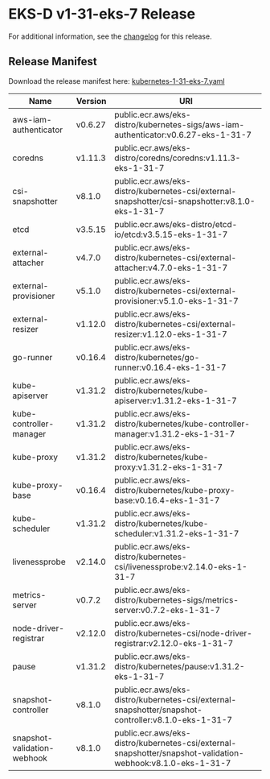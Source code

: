 # EKS-D v1-31-eks-7 Release

For additional information, see the [changelog](CHANGELOG-v1-31-eks-7.md) for this release.

## Release Manifest

Download the release manifest here: [kubernetes-1-31-eks-7.yaml](https://distro.eks.amazonaws.com/kubernetes-1-31/kubernetes-1-31-eks-7.yaml)

| Name | Version | URI |
|------|---------|-----|
| aws-iam-authenticator | v0.6.27 | public.ecr.aws/eks-distro/kubernetes-sigs/aws-iam-authenticator:v0.6.27-eks-1-31-7 |
| coredns | v1.11.3 | public.ecr.aws/eks-distro/coredns/coredns:v1.11.3-eks-1-31-7 |
| csi-snapshotter | v8.1.0 | public.ecr.aws/eks-distro/kubernetes-csi/external-snapshotter/csi-snapshotter:v8.1.0-eks-1-31-7 |
| etcd | v3.5.15 | public.ecr.aws/eks-distro/etcd-io/etcd:v3.5.15-eks-1-31-7 |
| external-attacher | v4.7.0 | public.ecr.aws/eks-distro/kubernetes-csi/external-attacher:v4.7.0-eks-1-31-7 |
| external-provisioner | v5.1.0 | public.ecr.aws/eks-distro/kubernetes-csi/external-provisioner:v5.1.0-eks-1-31-7 |
| external-resizer | v1.12.0 | public.ecr.aws/eks-distro/kubernetes-csi/external-resizer:v1.12.0-eks-1-31-7 |
| go-runner | v0.16.4 | public.ecr.aws/eks-distro/kubernetes/go-runner:v0.16.4-eks-1-31-7 |
| kube-apiserver | v1.31.2 | public.ecr.aws/eks-distro/kubernetes/kube-apiserver:v1.31.2-eks-1-31-7 |
| kube-controller-manager | v1.31.2 | public.ecr.aws/eks-distro/kubernetes/kube-controller-manager:v1.31.2-eks-1-31-7 |
| kube-proxy | v1.31.2 | public.ecr.aws/eks-distro/kubernetes/kube-proxy:v1.31.2-eks-1-31-7 |
| kube-proxy-base | v0.16.4 | public.ecr.aws/eks-distro/kubernetes/kube-proxy-base:v0.16.4-eks-1-31-7 |
| kube-scheduler | v1.31.2 | public.ecr.aws/eks-distro/kubernetes/kube-scheduler:v1.31.2-eks-1-31-7 |
| livenessprobe | v2.14.0 | public.ecr.aws/eks-distro/kubernetes-csi/livenessprobe:v2.14.0-eks-1-31-7 |
| metrics-server | v0.7.2 | public.ecr.aws/eks-distro/kubernetes-sigs/metrics-server:v0.7.2-eks-1-31-7 |
| node-driver-registrar | v2.12.0 | public.ecr.aws/eks-distro/kubernetes-csi/node-driver-registrar:v2.12.0-eks-1-31-7 |
| pause | v1.31.2 | public.ecr.aws/eks-distro/kubernetes/pause:v1.31.2-eks-1-31-7 |
| snapshot-controller | v8.1.0 | public.ecr.aws/eks-distro/kubernetes-csi/external-snapshotter/snapshot-controller:v8.1.0-eks-1-31-7 |
| snapshot-validation-webhook | v8.1.0 | public.ecr.aws/eks-distro/kubernetes-csi/external-snapshotter/snapshot-validation-webhook:v8.1.0-eks-1-31-7 |
